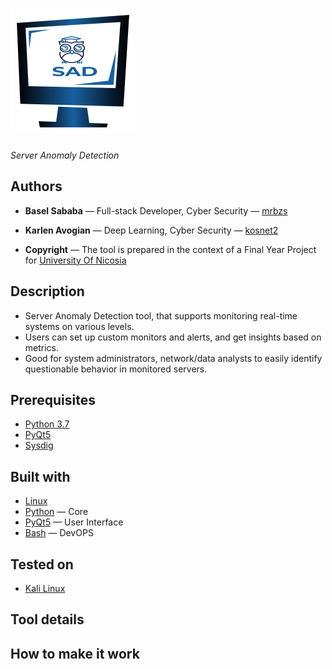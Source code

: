# ![](resources/sad-logo.png)

*Server Anomaly Detection*

## Authors
* **Basel Sababa** — Full-stack Developer, Cyber Security — [mrbzs](https://github.com/mrbzs)
* **Karlen Avogian** — Deep Learning, Cyber Security — [kosnet2](https://github.com/kosnet2)

* **Copyright** — The tool is prepared in the context of a Final Year Project for [University Of Nicosia](https://www.unic.ac.cy/) 

## Description
* Server Anomaly Detection tool, that supports monitoring real-time systems on various levels.
* Users can set up custom monitors and alerts, and get insights based on metrics.
* Good for system administrators, network/data analysts to easily identify questionable behavior in monitored servers.

## Prerequisites
* [Python 3.7](https://www.python.org/)
* [PyQt5](https://pypi.org/project/PyQt5/)
* [Sysdig](https://github.com/draios/sysdig)

## Built with
* [Linux](https://www.linux.org/)
* [Python](https://www.python.org/) — Core
* [PyQt5](https://pypi.org/project/PyQt5/) — User Interface
* [Bash](https://www.gnu.org/software/bash/) — DevOPS

## Tested on
* [Kali Linux](https://www.kali.org/)

## Tool details

## How to make it work
